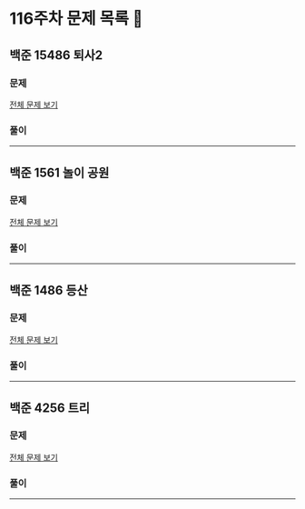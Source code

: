 # 116주차 문제 목록 📝

## 백준 15486 퇴사2

### 문제

[전체 문제 보기](https://www.acmicpc.net/problem/15486)    

### 풀이

___

## 백준 1561 놀이 공원

### 문제

[전체 문제 보기](https://www.acmicpc.net/problem/1561)

### 풀이

___

## 백준 1486 등산

### 문제

[전체 문제 보기](https://www.acmicpc.net/problem/1486)

### 풀이

___

## 백준 4256 트리

### 문제

[전체 문제 보기](https://www.acmicpc.net/problem/4256)

### 풀이

---
